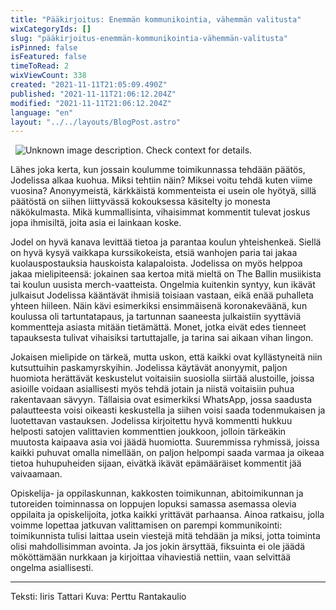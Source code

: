 ```yaml
---
title: "Pääkirjoitus: Enemmän kommunikointia, vähemmän valitusta"
wixCategoryIds: []
slug: "pääkirjoitus-enemmän-kommunikointia-vähemmän-valitusta"
isPinned: false
isFeatured: false
timeToRead: 2
wixViewCount: 338
created: "2021-11-11T21:05:09.490Z"
published: "2021-11-11T21:06:12.204Z"
modified: "2021-11-11T21:06:12.204Z"
language: "en"
layout: "../../layouts/BlogPost.astro"
---
```

&nbsp;
![Unknown image description. Check context for details.](https://static.wixstatic.com/media/18093e_db649fd79ca6469ab326bab3832e3a1e~mv2.jpg) <!-- Original name: pääkkäriiiris.jpg -->


Lähes joka kerta, kun jossain koulumme toimikunnassa tehdään päätös, Jodelissa alkaa kuohua. Miksi tehtiin näin? Miksei voitu tehdä kuten viime vuosina? Anonyymeistä, kärkkäistä kommenteista ei usein ole hyötyä, sillä päätöstä on siihen liittyvässä kokouksessa käsitelty jo monesta näkökulmasta. Mikä kummallisinta, vihaisimmat kommentit tulevat joskus jopa ihmisiltä, joita asia ei lainkaan koske.&nbsp;

Jodel on hyvä kanava levittää tietoa ja parantaa koulun yhteishenkeä. Siellä on hyvä kysyä vaikkapa kurssikokeista, etsiä wanhojen paria tai jakaa kuolauspostauksia hauskoista kalapaloista. Jodelissa on myös helppoa jakaa mielipiteensä: jokainen saa kertoa mitä mieltä on The Ballin musiikista tai koulun uusista merch-vaatteista. Ongelmia kuitenkin syntyy, kun ikävät julkaisut Jodelissa kääntävät ihmisiä toisiaan vastaan, eikä enää puhalleta yhteen hiileen. Näin kävi esimerkiksi ensimmäisenä koronakeväänä, kun koulussa oli tartuntatapaus, ja tartunnan saaneesta julkaistiin syyttäviä kommentteja asiasta mitään tietämättä. Monet, jotka eivät edes tienneet tapauksesta tulivat vihaisiksi tartuttajalle, ja tarina sai aikaan vihan lingon.

Jokaisen mielipide on tärkeä, mutta uskon, että kaikki ovat kyllästyneitä niin kutsuttuihin paskamyrskyihin. Jodelissa käytävät anonyymit, paljon huomiota herättävät keskustelut voitaisiin suosiolla siirtää alustoille, joissa asioille voidaan asiallisesti myös tehdä jotain ja niistä voitaisiin puhua rakentavaan sävyyn. Tällaisia ovat esimerkiksi WhatsApp, jossa saadusta palautteesta voisi oikeasti keskustella ja siihen voisi saada todenmukaisen ja luotettavan vastauksen. Jodelissa kirjoitettu hyvä kommentti hukkuu helposti satojen valittavien kommenttien joukkoon, jolloin tärkeäkin muutosta kaipaava asia voi jäädä huomiotta. Suuremmissa ryhmissä, joissa kaikki puhuvat omalla nimellään, on paljon helpompi saada varmaa ja oikeaa tietoa huhupuheiden sijaan, eivätkä ikävät epämääräiset kommentit jää vaivaamaan.&nbsp;

Opiskelija- ja oppilaskunnan, kakkosten toimikunnan, abitoimikunnan ja tutoreiden toiminnassa on loppujen lopuksi samassa asemassa olevia oppilaita ja opiskelijoita, jotka kaikki yrittävät parhaansa. Ainoa ratkaisu, jolla voimme lopettaa jatkuvan valittamisen on parempi kommunikointi: toimikunnista tulisi laittaa usein viestejä mitä tehdään ja miksi, jotta toiminta olisi mahdollisimman avointa. Ja jos jokin ärsyttää, fiksuinta ei ole jäädä mököttämään nurkkaan ja kirjoittaa vihaviestiä nettiin, vaan selvittää ongelma asiallisesti.&nbsp;


---


Teksti: Iiris Tattari
Kuva: Perttu Rantakaulio&nbsp;
